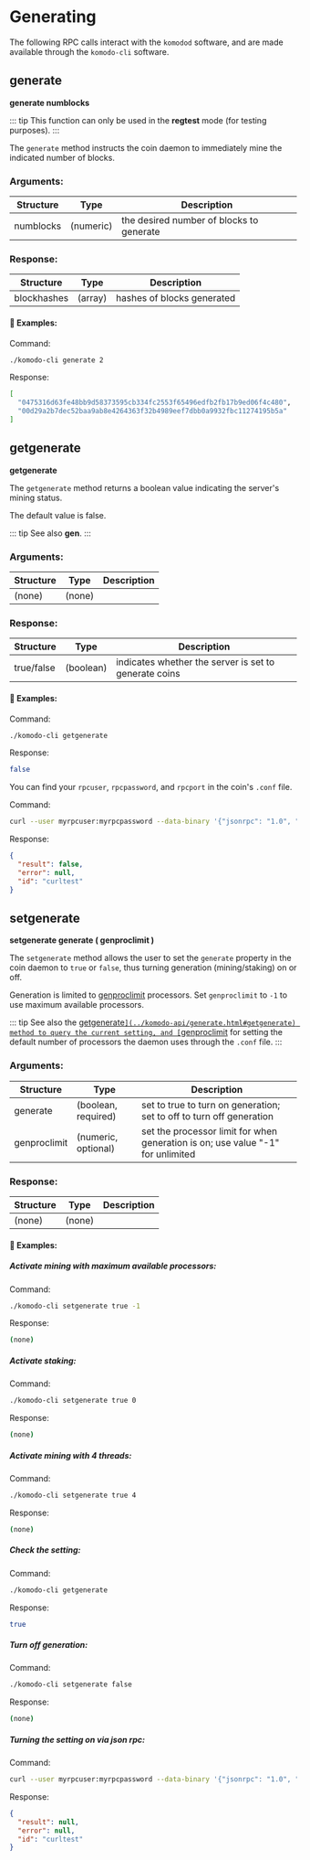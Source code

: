 # Generating

The following RPC calls interact with the `komodod` software, and are made available through the `komodo-cli` software.

## generate

**generate numblocks**

::: tip
This function can only be used in the <b>regtest</b> mode (for testing purposes).
:::

The `generate` method instructs the coin daemon to immediately mine the indicated number of blocks.

### Arguments:

| Structure | Type      | Description                              |
| --------- | --------- | ---------------------------------------- |
| numblocks | (numeric) | the desired number of blocks to generate |

### Response:

| Structure   | Type    | Description                |
| ----------- | ------- | -------------------------- |
| blockhashes | (array) | hashes of blocks generated |

#### :pushpin: Examples:

Command:

```bash
./komodo-cli generate 2
```

Response:

```bash
[
  "0475316d63fe48bb9d58373595cb334fc2553f65496edfb2fb17b9ed06f4c480",
  "00d29a2b7dec52baa9ab8e4264363f32b4989eef7dbb0a9932fbc11274195b5a"
]
```

## getgenerate

**getgenerate**

The `getgenerate` method returns a boolean value indicating the server's mining status.

The default value is false.

::: tip
See also <b>gen</b>.
:::

### Arguments:

| Structure | Type   | Description |
| --------- | ------ | ----------- |
| (none)    | (none) |

### Response:

| Structure  | Type      | Description                                           |
| ---------- | --------- | ----------------------------------------------------- |
| true/false | (boolean) | indicates whether the server is set to generate coins |

#### :pushpin: Examples:

Command:

```bash
./komodo-cli getgenerate
```

Response:

```bash
false
```

You can find your `rpcuser`, `rpcpassword`, and `rpcport` in the coin's `.conf` file.

Command:

```bash
curl --user myrpcuser:myrpcpassword --data-binary '{"jsonrpc": "1.0", "id":"curltest", "method": "getgenerate", "params": [] }' -H 'content-type: text/plain;' http://127.0.0.1:myrpcport/
```

Response:

```json
{
  "result": false,
  "error": null,
  "id": "curltest"
}
```

## setgenerate

**setgenerate generate ( genproclimit )**

The `setgenerate` method allows the user to set the `generate` property in the coin daemon to `true` or `false`, thus turning generation (mining/staking) on or off.

Generation is limited to [genproclimit](../installations/common-runtime-parameters.html#genproclimit) processors. Set `genproclimit` to `-1` to use maximum available processors.

::: tip
See also the [getgenerate`](../komodo-api/generate.html#getgenerate) method to query the current setting, and [`genproclimit](../installations/common-runtime-parameters.html#genproclimit) for setting the default number of processors the daemon uses through the `.conf` file.
:::

### Arguments:

| Structure    | Type                | Description                                                                     |
| ------------ | ------------------- | ------------------------------------------------------------------------------- |
| generate     | (boolean, required) | set to true to turn on generation; set to off to turn off generation            |
| genproclimit | (numeric, optional) | set the processor limit for when generation is on; use value "-1" for unlimited |

### Response:

| Structure | Type   | Description |
| --------- | ------ | ----------- |
| (none)    | (none) |

#### :pushpin: Examples:

##### Activate mining with maximum available processors:

Command:

```bash
./komodo-cli setgenerate true -1
```

Response:

```bash
(none)
```

##### Activate staking:

Command:

```bash
./komodo-cli setgenerate true 0
```

Response:

```bash
(none)
```

##### Activate mining with 4 threads:

Command:

```bash
./komodo-cli setgenerate true 4
```

Response:

```bash
(none)
```

##### Check the setting:

Command:

```bash
./komodo-cli getgenerate
```

Response:

```bash
true
```

##### Turn off generation:

Command:

```bash
./komodo-cli setgenerate false
```

Response:

```bash
(none)
```

##### Turning the setting on via json rpc:

Command:

```bash
curl --user myrpcuser:myrpcpassword --data-binary '{"jsonrpc": "1.0", "id":"curltest", "method": "setgenerate", "params": [true, 1] }' -H 'content-type: text/plain;' http://127.0.0.1:myrpcport/
```

Response:

```json
{
  "result": null,
  "error": null,
  "id": "curltest"
}
```

